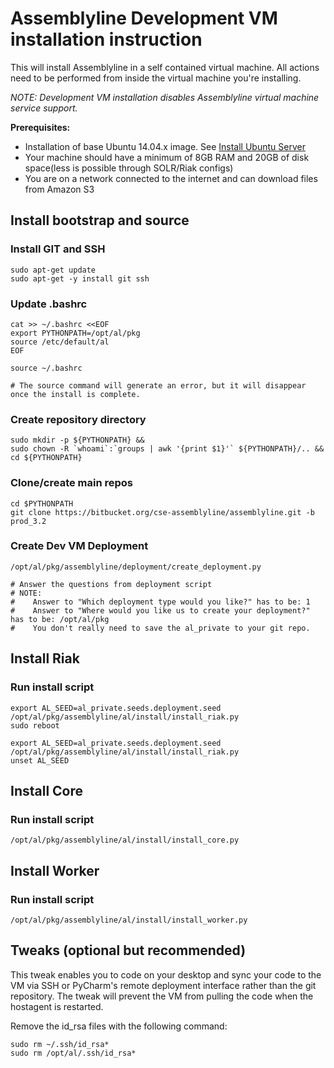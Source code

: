 # Assemblyline Development VM installation instruction
This will install Assemblyline in a self contained virtual machine. All actions need to be performed from inside the virtual machine you're installing.

*NOTE: Development VM installation disables Assemblyline virtual machine service support.*

**Prerequisites:**

* Installation of base Ubuntu 14.04.x image. See [Install Ubuntu Server](install_ubuntu_server.md)
* Your machine should have a minimum of 8GB RAM and 20GB of disk space(less is possible through SOLR/Riak configs)
* You are on a network connected to the internet and can download files from Amazon S3

## Install bootstrap and source

### Install GIT and SSH

    sudo apt-get update
    sudo apt-get -y install git ssh

### Update .bashrc

    cat >> ~/.bashrc <<EOF
    export PYTHONPATH=/opt/al/pkg
    source /etc/default/al
    EOF

    source ~/.bashrc

    # The source command will generate an error, but it will disappear once the install is complete.

### Create repository directory

    sudo mkdir -p ${PYTHONPATH} &&
    sudo chown -R `whoami`:`groups | awk '{print $1}'` ${PYTHONPATH}/.. &&
    cd ${PYTHONPATH}

### Clone/create main repos

    cd $PYTHONPATH
    git clone https://bitbucket.org/cse-assemblyline/assemblyline.git -b prod_3.2

### Create Dev VM Deployment

    /opt/al/pkg/assemblyline/deployment/create_deployment.py

    # Answer the questions from deployment script
    # NOTE:
    #    Answer to "Which deployment type would you like?" has to be: 1
    #    Answer to "Where would you like us to create your deployment?" has to be: /opt/al/pkg
    #    You don't really need to save the al_private to your git repo.

## Install Riak

### Run install script

    export AL_SEED=al_private.seeds.deployment.seed
    /opt/al/pkg/assemblyline/al/install/install_riak.py
    sudo reboot

    export AL_SEED=al_private.seeds.deployment.seed
    /opt/al/pkg/assemblyline/al/install/install_riak.py
    unset AL_SEED

## Install Core

### Run install script

    /opt/al/pkg/assemblyline/al/install/install_core.py

## Install Worker

### Run install script

    /opt/al/pkg/assemblyline/al/install/install_worker.py

## Tweaks (optional but recommended)

This tweak enables you to code on your desktop and sync your code to the VM via SSH or PyCharm's remote deployment interface rather than the git repository. The tweak will prevent the VM from pulling the code when the hostagent is restarted.

Remove the id_rsa files with the following command:

    sudo rm ~/.ssh/id_rsa*
    sudo rm /opt/al/.ssh/id_rsa*
